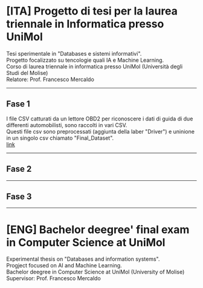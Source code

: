 # [ITA] Progetto di tesi per la laurea triennale in Informatica presso UniMol

Tesi sperimentale in "Databases e sistemi informativi". <br>Progetto focalizzato su tencologie quali IA e Machine Learning. <br>Corso di laurea triennale in informatica presso UniMol (Università degli Studi del Molise) <br> Relatore: Prof. Francesco Mercaldo

---

## Fase 1
I file CSV catturati da un lettore OBD2 per riconoscere i dati di guida di due differenti automobilisti, sono raccolti in vari CSV.<br>
Questi file csv sono preprocessati (aggiunta della laber "Driver") e uninione in un singolo csv chiamato "Final_Dataset".<br> [link](https://github.com/AngelusGi/UniMolFinalExam/tree/master/Dataset)

---

## Fase 2

---

## Fase 3

---

# [ENG] Bachelor deegree' final exam in Computer Science at UniMol

Experimental thesis on "Databases and information systems". <br>Progject focused on AI and Machine Learning. <br>Bachelor deegree in Computer Science at UniMol (University of Molise) <br>Supervisor: Prof. Francesco Mercaldo